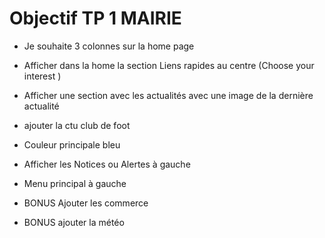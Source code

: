 # Objectif TP 1 MAIRIE

- Je souhaite 3 colonnes sur la home page
	
- Afficher dans la home la section Liens rapides au centre (Choose your interest )
	
- Afficher une section avec les actualités avec une image de la dernière actualité
- ajouter la ctu club de foot

- Couleur principale bleu
	
- Afficher les Notices ou Alertes à gauche
	
- Menu principal à gauche
	
- BONUS Ajouter les commerce  
- BONUS ajouter la météo  